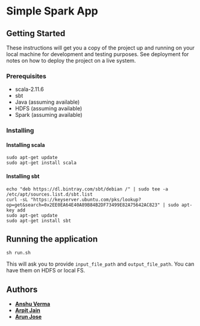 # Simple Spark App

## Getting Started

These instructions will get you a copy of the project up and running on your local machine for development and testing purposes. See deployment for notes on how to deploy the project on a live system.

### Prerequisites

* scala-2.11.6
* sbt
* Java (assuming available)
* HDFS (assuming available)
* Spark (assuming available)

### Installing

#### Installing scala
```
sudo apt-get update
sudo apt-get install scala
```

#### Installing sbt
```
echo "deb https://dl.bintray.com/sbt/debian /" | sudo tee -a /etc/apt/sources.list.d/sbt.list
curl -sL "https://keyserver.ubuntu.com/pks/lookup?op=get&search=0x2EE0EA64E40A89B84B2DF73499E82A75642AC823" | sudo apt-key add
sudo apt-get update
sudo apt-get install sbt
```

## Running the application

```sh run.sh```

This will ask you to provide `input_file_path` and `output_file_path`. You can have them on HDFS or local FS.

## Authors

* **[Anshu Verma](https://github.com/anshuv99)**
* **[Arpit Jain](https://github.com/calvincodes)**
* **[Arun Jose](https://github.com/arun123jose)**

